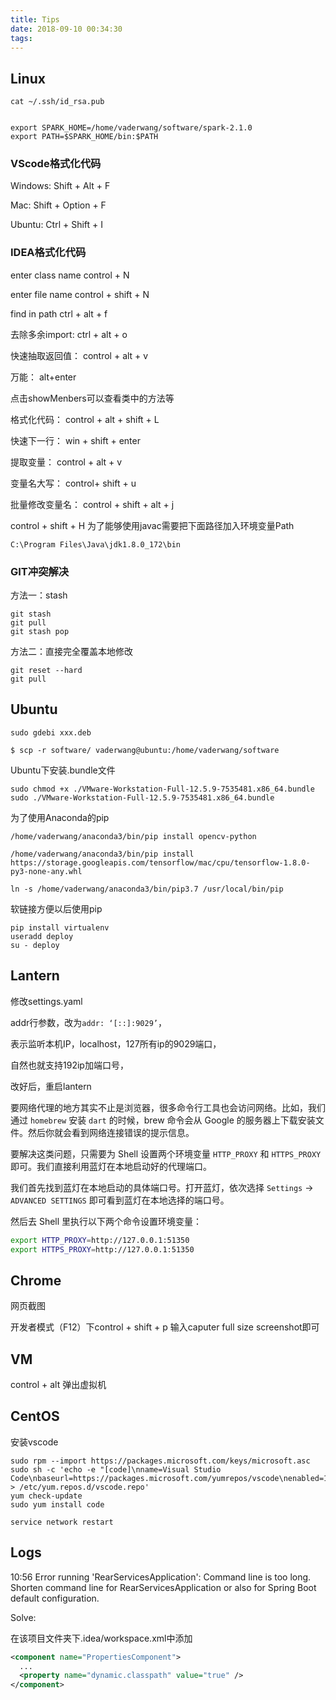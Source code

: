 ```yaml
---
title: Tips
date: 2018-09-10 00:34:30
tags:
---
```


## Linux

```shell
cat ~/.ssh/id_rsa.pub


export SPARK_HOME=/home/vaderwang/software/spark-2.1.0
export PATH=$SPARK_HOME/bin:$PATH
```

### VScode格式化代码

Windows:	Shift + Alt + F

Mac:		Shift + Option + F

Ubuntu:		 Ctrl + Shift + I

### IDEA格式化代码

enter class name
control + N

enter file name
control + shift + N

find in path
ctrl + alt + f

去除多余import:
ctrl + alt + o

快速抽取返回值：
control + alt + v

万能：
alt+enter 

点击showMenbers可以查看类中的方法等

格式化代码：
control + alt + shift + L

快速下一行：
win + shift + enter

提取变量：
control + alt + v

变量名大写：
control+ shift + u

批量修改变量名：
control + shift + alt + j

control + shift + H
为了能够使用javac需要把下面路径加入环境变量Path

```
C:\Program Files\Java\jdk1.8.0_172\bin
```

### GIT冲突解决

方法一：stash

```
git stash
git pull
git stash pop
```

方法二：直接完全覆盖本地修改

```
git reset --hard
git pull
```

## Ubuntu

```shell
sudo gdebi xxx.deb
```

```shell
$ scp -r software/ vaderwang@ubuntu:/home/vaderwang/software
```

Ubuntu下安装.bundle文件

```shell
sudo chmod +x ./VMware-Workstation-Full-12.5.9-7535481.x86_64.bundle 
sudo ./VMware-Workstation-Full-12.5.9-7535481.x86_64.bundle 
```

为了使用Anaconda的pip

```shell
/home/vaderwang/anaconda3/bin/pip install opencv-python
```

```shell
/home/vaderwang/anaconda3/bin/pip install https://storage.googleapis.com/tensorflow/mac/cpu/tensorflow-1.8.0-py3-none-any.whl
```

```shell
ln -s /home/vaderwang/anaconda3/bin/pip3.7 /usr/local/bin/pip
```

软链接方便以后使用pip

```
pip install virtualenv
useradd deploy
su - deploy
```

## Lantern

修改settings.yaml

addr行参数，改为`addr: ‘[::]:9029’`，

表示监听本机IP，localhost，127所有ip的9029端口，

自然也就支持192ip加端口号，

改好后，重启lantern



要网络代理的地方其实不止是浏览器，很多命令行工具也会访问网络。比如，我们通过 `homebrew` 安装 `dart` 的时候，brew 命令会从 Google 的服务器上下载安装文件。然后你就会看到网络连接错误的提示信息。

要解决这类问题，只需要为 Shell 设置两个环境变量 `HTTP_PROXY` 和 `HTTPS_PROXY` 即可。我们直接利用蓝灯在本地启动好的代理端口。

我们首先找到蓝灯在本地启动的具体端口号。打开蓝灯，依次选择 `Settings` -> `ADVANCED SETTINGS` 即可看到蓝灯在本地选择的端口号。

然后去 Shell 里执行以下两个命令设置环境变量：

```bash
export HTTP_PROXY=http://127.0.0.1:51350
export HTTPS_PROXY=http://127.0.0.1:51350
```



## Chrome

网页截图

开发者模式（F12）下control + shift + p 输入caputer full size screenshot即可

## VM

control + alt 弹出虚拟机

## CentOS

安装vscode

```shell
sudo rpm --import https://packages.microsoft.com/keys/microsoft.asc
sudo sh -c 'echo -e "[code]\nname=Visual Studio Code\nbaseurl=https://packages.microsoft.com/yumrepos/vscode\nenabled=1\ngpgcheck=1\ngpgkey=https://packages.microsoft.com/keys/microsoft.asc" > /etc/yum.repos.d/vscode.repo'
yum check-update
sudo yum install code
```

```shell
service network restart
```

## Logs

10:56	Error running 'RearServicesApplication': Command line is too long. Shorten command line for RearServicesApplication or also for Spring Boot default configuration.

Solve:

在该项目文件夹下.idea/workspace.xml中添加

```xml
<component name="PropertiesComponent">
  ...
  <property name="dynamic.classpath" value="true" />
</component>
```